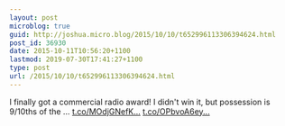 ```yaml
---
layout: post
microblog: true
guid: http://joshua.micro.blog/2015/10/10/t652996113306394624.html
post_id: 36930
date: 2015-10-11T10:56:20+1100
lastmod: 2019-07-30T17:41:27+1100
type: post
url: /2015/10/10/t652996113306394624.html
---
```

I finally got a commercial radio award! I didn't win it, but possession is 9/10ths of the … [t.co/MOdjGNefK...](http://t.co/MOdjGNefKT) [t.co/OPbvoA6ey...](http://t.co/OPbvoA6ey3)
